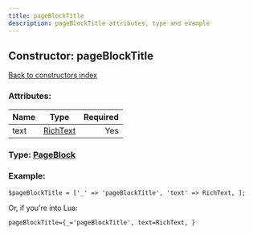 ```yaml
---
title: pageBlockTitle
description: pageBlockTitle attributes, type and example
---
```

## Constructor: pageBlockTitle  
[Back to constructors index](index.md)



### Attributes:

| Name     |    Type       | Required |
|----------|:-------------:|---------:|
|text|[RichText](../types/RichText.md) | Yes|



### Type: [PageBlock](../types/PageBlock.md)


### Example:

```
$pageBlockTitle = ['_' => 'pageBlockTitle', 'text' => RichText, ];
```  

Or, if you're into Lua:  


```
pageBlockTitle={_='pageBlockTitle', text=RichText, }

```


